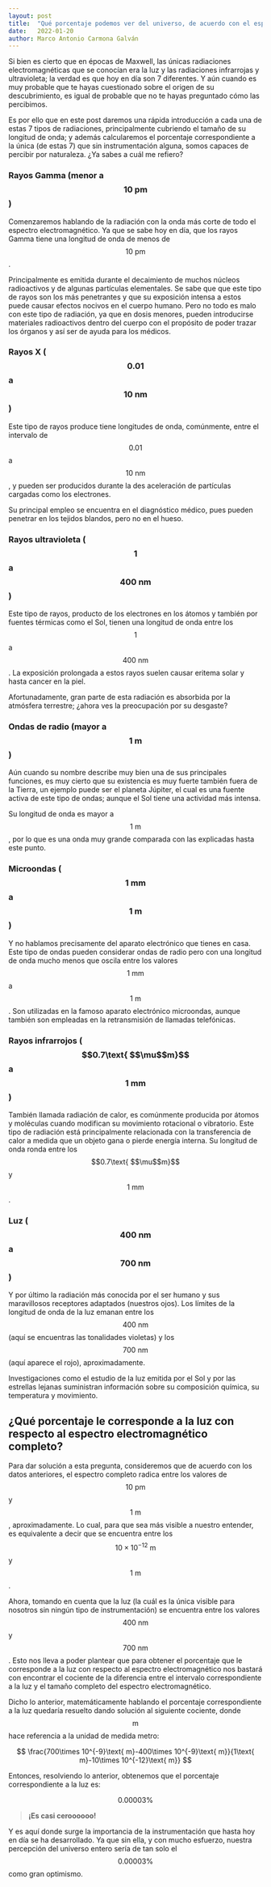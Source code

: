 ```yaml
---
layout: post
title:  "Qué porcentaje podemos ver del universo, de acuerdo con el espectro electromagnético"
date:   2022-01-20
author: Marco Antonio Carmona Galván
---
```


Si bien es cierto que en épocas de Maxwell, las únicas radiaciones electromagnéticas que se conocían era la luz y las radiaciones infrarrojas y ultravioleta; la verdad es que hoy en día son 7 diferentes. Y aún cuando es muy probable que te hayas cuestionado sobre el origen de su descubrimiento, es igual de probable que no te hayas preguntado cómo las percibimos.

Es por ello que en este post daremos una rápida introducción a cada una de estas 7 tipos de radiaciones, principalmente cubriendo el tamaño de su longitud de onda; y además calcularemos el porcentaje correspondiente a la única (de estas 7) que sin instrumentación alguna, somos capaces de percibir por naturaleza. ¿Ya sabes a cuál me refiero?

### Rayos Gamma (menor a $$10\text{ pm}$$)

Comenzaremos hablando de la radiación con la onda más corte de todo el espectro electromagnético. Ya que se sabe hoy en día, que los rayos Gamma tiene una longitud de onda de menos de $$10\text{ pm}$$.

Principalmente es emitida durante el decaimiento de muchos núcleos radioactivos y de algunas partículas elementales. Se sabe que que este tipo de rayos son los más penetrantes y que su exposición intensa a estos puede causar efectos nocivos en el cuerpo humano. Pero no todo es malo con este tipo de radiación, ya que en dosis menores, pueden introducirse materiales radioactivos dentro del cuerpo con el propósito de poder trazar los órganos y así ser de ayuda para los médicos.

### Rayos X ($$0.01$$ a $$10\text{ nm}$$)

Este tipo de rayos produce tiene longitudes de onda, comúnmente, entre el intervalo de $$0.01$$ a $$10\text{ nm}$$, y pueden ser producidos durante la des aceleración de partículas cargadas como los electrones.

Su principal empleo se encuentra en el diagnóstico médico, pues pueden penetrar en los tejidos blandos, pero no en el hueso.

### Rayos ultravioleta ($$1$$ a $$400\text{ nm}$$)

Este tipo de rayos, producto de los electrones en los átomos y también por fuentes térmicas como el Sol, tienen una longitud de onda entre los $$1$$ a $$400\text{ nm}$$. La exposición prolongada a estos rayos suelen causar eritema solar y hasta cancer en la piel.

Afortunadamente, gran parte de esta radiación es absorbida por la atmósfera terrestre; ¿ahora ves la preocupación por su desgaste?

### Ondas de radio (mayor a $$1\text{ m}$$)

Aún cuando su nombre describe muy bien una de sus principales funciones, es muy cierto que su existencia es muy fuerte también fuera de la Tierra, un ejemplo puede ser el planeta Júpiter, el cual es una fuente activa de este tipo de ondas; aunque el Sol tiene una actividad más intensa.

Su longitud de onda es mayor a $$1\text{ m}$$, por lo que es una onda muy grande comparada con las explicadas hasta este punto.

### Microondas ($$1\text{ mm}$$ a $$1\text{ m}$$)

Y no hablamos precisamente del aparato electrónico que tienes en casa. Este tipo de ondas pueden considerar ondas de radio pero con una longitud de onda mucho menos que oscila entre los valores $$1\text{ mm}$$ a $$1\text{ m}$$. Son utilizadas en la famoso aparato electrónico microondas, aunque también son empleadas en la retransmisión de llamadas telefónicas.

### Rayos infrarrojos ($$0.7\text{ $$\mu$$m}$$ a $$1\text{ mm}$$)

También llamada radiación de calor, es comúnmente producida por átomos y moléculas cuando modifican su movimiento rotacional o vibratorio. Este tipo de radiación está principalmente relacionada con la transferencia de calor a medida que un objeto gana o pierde energía interna. Su longitud de onda ronda entre los $$0.7\text{ $$\mu$$m}$$ y $$1\text{ mm}$$.

### Luz ($$400\text{ nm}$$ a $$700\text{ nm}$$)

Y por último la radiación más conocida por el ser humano y sus maravillosos receptores adaptados (nuestros ojos). Los límites de la longitud de onda de la luz emanan entre los $$400\text{ nm}$$ (aquí se encuentras las tonalidades violetas) y los $$700\text{ nm}$$ (aquí aparece el rojo), aproximadamente.

Investigaciones como el estudio de la luz emitida por el Sol y por las estrellas lejanas suministran información sobre su composición química, su temperatura y movimiento.

## ¿Qué porcentaje le corresponde a la luz con respecto al espectro electromagnético completo?

Para dar solución a esta pregunta, consideremos que de acuerdo con los datos anteriores, el espectro completo radica entre los valores de $$10\text{ pm}$$ y $$1\text{ m}$$, aproximadamente. Lo cual, para que sea más visible a nuestro entender, es equivalente a decir que se encuentra entre los $$10\times 10^{-12}\text{ m}$$ y $$1\text{ m}$$.

Ahora, tomando en cuenta que la luz (la cuál es la única visible para nosotros sin ningún tipo de instrumentación) se encuentra entre los valores $$400\text{ nm}$$ y $$700\text{ nm}$$. Esto nos lleva a poder plantear que para obtener el porcentaje que le corresponde a la luz con respecto al espectro electromagnético nos bastará con encontrar el cociente de la diferencia entre el intervalo correspondiente a la luz y el tamaño completo del espectro electromagnético.

Dicho lo anterior, matemáticamente hablando el porcentaje correspondiente a la luz quedaría resuelto dando solución al siguiente cociente, donde $$\text{m}$$ hace referencia a la unidad de medida metro:

$$
\frac{700\times 10^{-9}\text{ m}-400\times 10^{-9}\text{ m}}{1\text{ m}-10\times 10^{-12}\text{ m}}
$$

Entonces, resolviendo lo anterior, obtenemos que el porcentaje correspondiente a la luz es:

$$
0.00003\%
$$

> **¡Es casi ceroooooo!**

Y es aquí donde surge la importancia de la instrumentación que hasta hoy en día se ha desarrollado. Ya que sin ella, y con mucho esfuerzo, nuestra percepción del universo entero sería de tan solo el $$0.00003\%$$ como gran optimismo.
